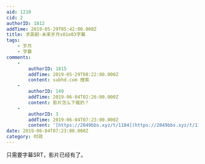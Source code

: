 ```yaml
---
aid: 1210
cid: 2
authorID: 1812
addTime: 2019-05-29T05:42:00.000Z
title: 求英剧-未来岁月s01e03字幕
tags:
    - 岁月
    - 字幕
comments:
    -
        authorID: 1815
        addTime: 2019-05-29T08:22:00.000Z
        content: subhd.com 搜索
    -
        authorID: 149
        addTime: 2019-06-04T02:26:00.000Z
        content: 影片怎么下载的？
    -
        authorID: 3
        addTime: 2019-06-04T07:23:00.000Z
        content: '[https://2049bbs.xyz/t/1184](https://2049bbs.xyz/t/1184) 这个帖子里有。'
date: 2019-06-04T07:23:00.000Z
category: 时政
---
```


只需要字幕SRT，影片已经有了。
